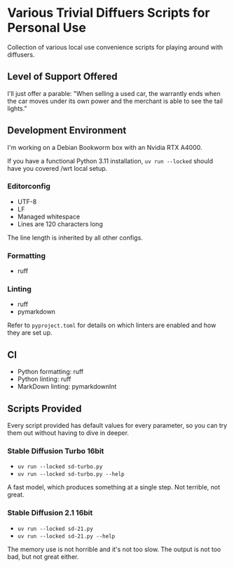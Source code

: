 # Various Trivial Diffuers Scripts for Personal Use

Collection of various local use convenience scripts for playing around with diffusers.

## Level of Support Offered

I'll just offer a parable: "When selling a used car, the warrantly ends when the car moves under its own power and the
merchant is able to see the tail lights."

## Development Environment

I'm working on a Debian Bookworm box with an Nvidia RTX A4000.

If you have a functional Python 3.11 installation, `uv run --locked` should have you covered /wrt local setup.

### Editorconfig

* UTF-8
* LF
* Managed whitespace
* Lines are 120 characters long

The line length is inherited by all other configs.

### Formatting

* ruff

### Linting

* ruff
* pymarkdown

Refer to `pyproject.toml` for details on which linters are enabled and how they are set up.

## CI

* Python formatting: ruff
* Python linting: ruff
* MarkDown linting: pymarkdownlnt

## Scripts Provided

Every script provided has default values for every parameter, so you can try them out without having to dive in deeper.

### Stable Diffusion Turbo 16bit

* `uv run --locked sd-turbo.py`
* `uv run --locked sd-turbo.py --help`

A fast model, which produces something at a single step. Not terrible, not great.

### Stable Diffusion 2.1 16bit

* `uv run --locked sd-21.py`
* `uv run --locked sd-21.py --help`

The memory use is not horrible and it's not too slow. The output is not too bad, but not great either.
